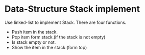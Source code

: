 # Data-Structure Stack implement

Use linked-list to implement Stack.
There are four functions.
* Push item in the stack.
* Pop item form stack.(if the stack is not empty)
* Is stack empty or not.
* Show the item in the stack.(form top)
